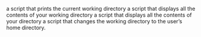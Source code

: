 a script that prints the current working directory
a script that displays all the contents of your working directory
a script that displays all the contents of your directory
a script that changes the working directory to the user’s home directory.
